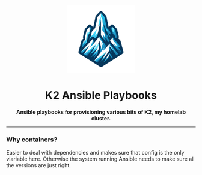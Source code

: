 <div align="center">
    <br>
    <br>
    <img width="182" src=".assets/k2.png">
    <h1 align="center">K2 Ansible Playbooks</h1>
</div>

<p align="center">
<b>Ansible playbooks for provisioning various bits of K2, my homelab cluster.</b>
</p>

<hr>

### Why containers?
Easier to deal with dependencies and makes sure that config is the only viariable here.
Otherwise the system running Ansible needs to make sure all the versions are just right.
